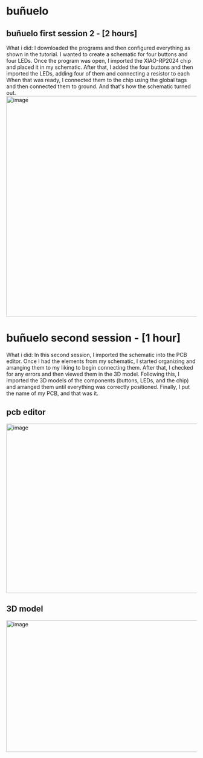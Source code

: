 # buñuelo
## buñuelo first session 2 - [2 hours]
What i did: I downloaded the programs and then configured everything as shown in the tutorial. I wanted to create a schematic for four buttons and four LEDs.
Once the program was open, I imported the XIAO-RP2024 chip and placed it in my schematic. After that, I added the four buttons and then imported the LEDs, adding four of them and connecting a resistor to each
When that was ready, I connected them to the chip using the global tags and then connected them to ground. And that's how the schematic turned out.
<img width="708" height="585" alt="image" src="https://github.com/user-attachments/assets/c03ec07f-3fbb-4bc4-8e28-f415474358b6" />
# buñuelo second session - [1 hour]
What i did: In this second session, I imported the schematic into the PCB editor. Once I had the elements from my schematic, I started organizing and arranging them to my liking to begin connecting them.
After that, I checked for any errors and then viewed them in the 3D model. Following this, I imported the 3D models of the components (buttons, LEDs, and the chip) and arranged them until everything was correctly positioned. 
Finally, I put the name of my PCB, and that was it.

## pcb editor
<img width="785" height="449" alt="image" src="https://github.com/user-attachments/assets/7ae00114-4089-432c-a048-6d343d801c9d" />

## 3D model
<img width="608" height="349" alt="image" src="https://github.com/user-attachments/assets/4f407e19-1dc4-4b4a-8f2e-6cf5537e6612" />
